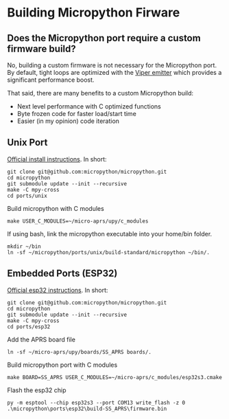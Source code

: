 # Building Micropython Firware

## Does the Micropython port require a custom firmware build?

No, building a custom firmware is not necessary for the Micropython port.  By default, tight loops are optimized with the [Viper emitter](https://docs.micropython.org/en/latest/reference/speed_python.html#the-viper-code-emitter) which provides a significant performance boost.

That said, there are many benefits to a custom Micropython build:
- Next level performance with C optimized functions
- Byte frozen code for faster load/start time
- Easier (in my opinion) code iteration


## Unix Port

[Official install instructions](https://github.com/micropython/micropython/tree/master/ports/unix).  In short:

```
git clone git@github.com:micropython/micropython.git
cd micropython
git submodule update --init --recursive
make -C mpy-cross
cd ports/unix
```

Build micropython with C modules
```
make USER_C_MODULES=~/micro-aprs/upy/c_modules
```

If using bash, link the micropython executable into your home/bin folder.
```
mkdir ~/bin
ln -sf ~/micropython/ports/unix/build-standard/micropython ~/bin/.
```


## Embedded Ports (ESP32)

[Official esp32 instructions](https://github.com/micropython/micropython/tree/master/ports/unix).  In short:

```
git clone git@github.com:micropython/micropython.git
cd micropython
git submodule update --init --recursive
make -C mpy-cross
cd ports/esp32
```

Add the APRS board file
```
ln -sf ~/micro-aprs/upy/boards/SS_APRS boards/.
```

Build micropython port with C modules
```
make BOARD=SS_APRS USER_C_MODULES=~/micro-aprs/c_modules/esp32s3.cmake
```

Flash the esp32 chip
```
py -m esptool --chip esp32s3 --port COM13 write_flash -z 0 .\micropython\ports\esp32\build-SS_APRS\firmware.bin
```





